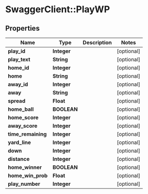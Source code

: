 # SwaggerClient::PlayWP

## Properties
Name | Type | Description | Notes
------------ | ------------- | ------------- | -------------
**play_id** | **Integer** |  | [optional] 
**play_text** | **String** |  | [optional] 
**home_id** | **Integer** |  | [optional] 
**home** | **String** |  | [optional] 
**away_id** | **Integer** |  | [optional] 
**away** | **String** |  | [optional] 
**spread** | **Float** |  | [optional] 
**home_ball** | **BOOLEAN** |  | [optional] 
**home_score** | **Integer** |  | [optional] 
**away_score** | **Integer** |  | [optional] 
**time_remaining** | **Integer** |  | [optional] 
**yard_line** | **Integer** |  | [optional] 
**down** | **Integer** |  | [optional] 
**distance** | **Integer** |  | [optional] 
**home_winner** | **BOOLEAN** |  | [optional] 
**home_win_prob** | **Float** |  | [optional] 
**play_number** | **Integer** |  | [optional] 


